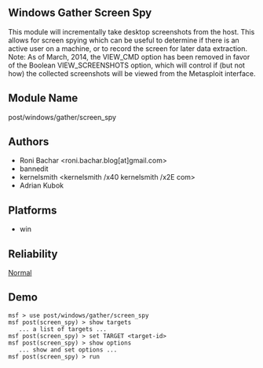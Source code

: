 ## Windows Gather Screen Spy

This module will incrementally take desktop screenshots from 
the host. This allows for screen spying which can be useful 
to determine if there is an active user on a machine, or to 
record the screen for later data extraction. Note: As of 
March, 2014, the VIEW_CMD option has been removed in favor 
of the Boolean VIEW_SCREENSHOTS option, which will control 
if (but not how) the collected screenshots will be viewed 
from the Metasploit interface.


## Module Name
post/windows/gather/screen_spy

## Authors
* Roni Bachar <roni.bachar.blog[at]gmail.com>
* bannedit
* kernelsmith <kernelsmith /x40 kernelsmith /x2E com>
* Adrian Kubok





## Platforms
* win

## Reliability
[Normal](https://github.com/rapid7/metasploit-framework/wiki/Exploit-Ranking)

## Demo

```
msf > use post/windows/gather/screen_spy
msf post(screen_spy) > show targets
   ... a list of targets ...
msf post(screen_spy) > set TARGET <target-id>
msf post(screen_spy) > show options
   ... show and set options ...
msf post(screen_spy) > run
```
    
    